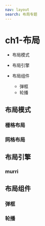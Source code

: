 ```yaml
---
nav: layout
search: 布局专题
---
```


# ch1-布局

- 布局模式
- 布局引擎
- 布局组件
    
    - 弹框
    - 轮播

## 布局模式

### 栅格布局
   
### 网格布局

## 布局引擎

### murri

## 布局组件

### 弹框

### 轮播





